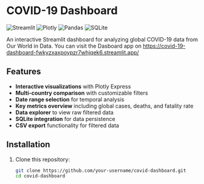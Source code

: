 # COVID-19 Dashboard

![Streamlit](https://img.shields.io/badge/Streamlit-FF4B4B?style=for-the-badge&logo=Streamlit&logoColor=white)
![Plotly](https://img.shields.io/badge/Plotly-3F4F75?style=for-the-badge&logo=plotly)
![Pandas](https://img.shields.io/badge/Pandas-2C2D72?style=for-the-badge&logo=pandas&logoColor=white)
![SQLite](https://img.shields.io/badge/SQLite-07405E?style=for-the-badge&logo=sqlite&logoColor=white)

An interactive Streamlit dashboard for analyzing global COVID-19 data from Our World in Data.
You can visit the Dasboard app on https://covid-19-dashboard-fwkyzxaxpoypzr7whjqek6.streamlit.app/ 

## Features

- **Interactive visualizations** with Plotly Express
- **Multi-country comparison** with customizable filters
- **Date range selection** for temporal analysis
- **Key metrics overview** including global cases, deaths, and fatality rate
- **Data explorer** to view raw filtered data
- **SQLite integration** for data persistence
- **CSV export** functionality for filtered data

## Installation

1. Clone this repository:
   ```bash
   git clone https://github.com/your-username/covid-dashboard.git
   cd covid-dashboard 
